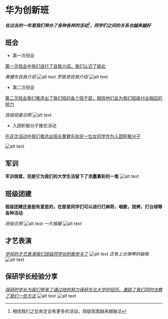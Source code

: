 # 华为创新班
***在过去的一年里我们举办了各种各样的活动[^1]，同学们之间的关系也越来越好***
## 班会
+ 第一次班会

<u>第一次班会中我们进行了自我介绍，我们认识了彼此</u>

*黄健东自我介绍*
![alt text](590D2A1E9AB4ECB52FD144B769A80866.jpg)
*罗致贤自我介绍*
![alt text](A747BD08C68FB872E6E78F1C7EC904BB.jpg)
+ 第二次班会

<u>第二次班会我们推选出了我们班的各个班干部，相信他们会为我们班级付出相应的努力</u>

*班级班委合照*
![alt text](F609B00EA1F9D2C0237B29075B607E87.jpg)

+ 入团积极分子推优活动
 
<u>在这次活动中我们推选出班长黄健东和另一位女同学作为入团积极分子</u>

![alt text](9BC2FB39A86C334DF3EB1DA6430A4A68.jpg)
## 军训
**军训很累，但是它为我们的大学生活留下了浓墨重彩的一笔**
![alt text](4DDE126714913B2930D419C5BC5DD3F9.jpg)
## 班级团建
**班级团建还是挺有意思的，在那里同学们可以进行打麻将，唱歌，烧烤，打台球等各种活动**

*班级合照*
![alt text](B62D56ECB5C2FD3E9E06078C12D4E23D.jpg)
*一片狼藉*
![alt text](FB36B4E3CD8AA89E74E8C5FC7B0A2970.jpg)
## 才艺表演
<u>*学校的才艺表演我们班级同学也积极参与了*</u>
![alt text](6CEB534045D8F8DCD2EBF4C6279CC5E5.jpg)
*还有上台弹琴的裴皓*
![alt text](BC4DE1BCCE702F4C48F7DE83FD7E42DA.jpg)
## 保研学长经验分享
<u>*保研的学长为我们带来了通过他的努力保研东北大学的经历，激励了我们同时也教了我们一些方法*</u>
![alt text](9EA06EE08FFB5575EF72CE9E56D2483B-1.jpg)
![alt text](3B1F3D71011C5BBCEA2278793EAAE17A.jpg)
[^1]:相信我们之后肯定会有更多的活动，班级氛围越来越融洽
